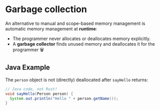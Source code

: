 # Garbage collection

An alternative to manual and scope-based memory management is automatic memory
management at **runtime**:

- The programmer never allocates or deallocates memory explicitly.
- A **garbage collector** finds unused memory and deallocates it for the programmer 🗑️

## Java Example

The `person` object is not (directly) deallocated after `sayHello` returns:

```java
// Java code, not Rust!
void sayHello(Person person) {
  System.out.println("Hello " + person.getName());
}
```
